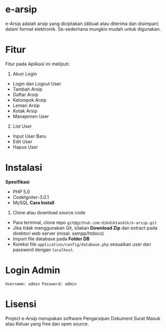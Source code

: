 # e-arsip
e-Arsip adalah arsip yang diciptakan (dibuat atau diterima dan disimpan) dalam format elektronik. Se-sederhana mungkin mudah untuk digunakan.

# Fitur
Fitur pada Aplikasi ini meliputi:

1. Akun Login
- Login dan Logout User
- Tambah Arsip
- Daftar Arsip
- Kelompok Arsip
- Lemari Arsip
- Kotak Arsip
- Manajemen User
2. List User
- Input User Baru
- Edit User
- Hapus User

# Instalasi
**Spesifikasi**
- PHP 5.0
- CodeIgniter-3.0.1
- MySQL
**Cara Install**
1. Clone atau download source code
- Para terminal, clone repo `git@github.com:dikdiktasdik/e-arsip.git`
- Jika tidak menggunakan Git, silakan **Download Zip** dan extract pada direktori web server (misal: xampp/htdocs)
- Import file database pada **Folder DB**
- Koreksi file `application/config/database.php` sesuaikan user dan password dengan `localhost`.
# Login Admin
`Username: admin
Password: admin`
# Lisensi
Project e-Arsip merupakan software Pengarsipan Dokument Surat Masuk atau Keluar yang free dan open source.
